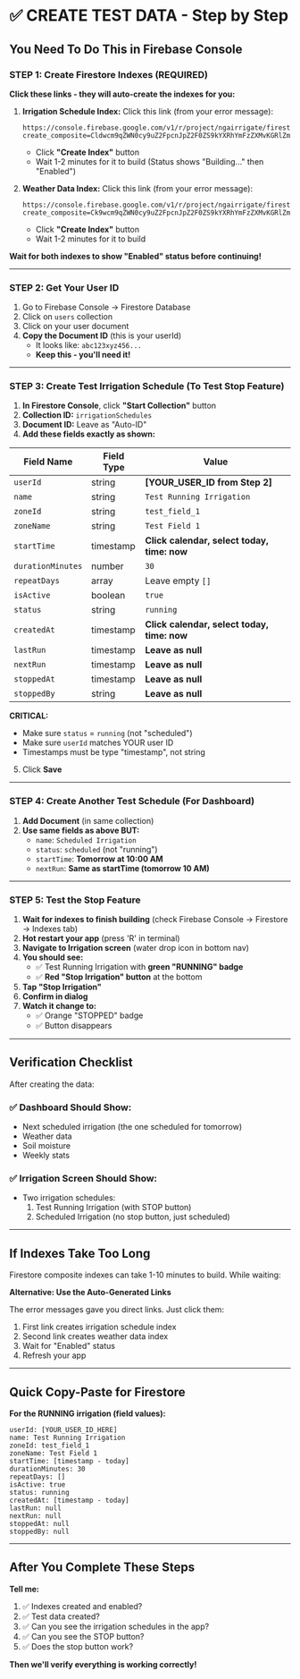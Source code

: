 # ✅ CREATE TEST DATA - Step by Step

## You Need To Do This in Firebase Console

### STEP 1: Create Firestore Indexes (REQUIRED)

**Click these links - they will auto-create the indexes for you:**

1. **Irrigation Schedule Index:**
   Click this link (from your error message):
   ```
   https://console.firebase.google.com/v1/r/project/ngairrigate/firestore/indexes?create_composite=Cldwcm9qZWN0cy9uZ2FpcnJpZ2F0ZS9kYXRhYmFzZXMvKGRlZmF1bHQpL2NvbGxlY3Rpb25Hcm91cHMvaXJyaWdhdGlvblNjaGVkdWxlcy9pbmRleGVzL18QARoMCghpc0FjdGl2ZRABGgoKBnVzZXJJZBABGgsKB25leHRSdW4QARoMCghfX25hbWVfXxAB
   ```
   - Click **"Create Index"** button
   - Wait 1-2 minutes for it to build (Status shows "Building..." then "Enabled")

2. **Weather Data Index:**
   Click this link (from your error message):
   ```
   https://console.firebase.google.com/v1/r/project/ngairrigate/firestore/indexes?create_composite=Ck9wcm9qZWN0cy9uZ2FpcnJpZ2F0ZS9kYXRhYmFzZXMvKGRlZmF1bHQpL2NvbGxlY3Rpb25Hcm91cHMvd2VhdGhlckRhdGEvaW5kZXhlcy9fEAEaCgoGdXNlcklkEAEaDQoJdGltZXN0YW1wEAEaDAoIX19uYW1lX18QAQ
   ```
   - Click **"Create Index"** button
   - Wait 1-2 minutes for it to build

**Wait for both indexes to show "Enabled" status before continuing!**

---

### STEP 2: Get Your User ID

1. Go to Firebase Console → Firestore Database
2. Click on `users` collection
3. Click on your user document
4. **Copy the Document ID** (this is your userId)
   - It looks like: `abc123xyz456...`
   - **Keep this - you'll need it!**

---

### STEP 3: Create Test Irrigation Schedule (To Test Stop Feature)

1. **In Firestore Console**, click **"Start Collection"** button
2. **Collection ID:** `irrigationSchedules`
3. **Document ID:** Leave as "Auto-ID"
4. **Add these fields exactly as shown:**

| Field Name | Field Type | Value |
|------------|-----------|-------|
| `userId` | string | **[YOUR_USER_ID from Step 2]** |
| `name` | string | `Test Running Irrigation` |
| `zoneId` | string | `test_field_1` |
| `zoneName` | string | `Test Field 1` |
| `startTime` | timestamp | **Click calendar, select today, time: now** |
| `durationMinutes` | number | `30` |
| `repeatDays` | array | Leave empty `[]` |
| `isActive` | boolean | `true` |
| `status` | string | `running` |
| `createdAt` | timestamp | **Click calendar, select today, time: now** |
| `lastRun` | timestamp | **Leave as null** |
| `nextRun` | timestamp | **Leave as null** |
| `stoppedAt` | timestamp | **Leave as null** |
| `stoppedBy` | string | **Leave as null** |

**CRITICAL:** 
- Make sure `status` = `running` (not "scheduled")
- Make sure `userId` matches YOUR user ID
- Timestamps must be type "timestamp", not string

5. Click **Save**

---

### STEP 4: Create Another Test Schedule (For Dashboard)

1. **Add Document** (in same collection)
2. **Use same fields as above BUT:**
   - `name`: `Scheduled Irrigation`
   - `status`: `scheduled` (not "running")
   - `startTime`: **Tomorrow at 10:00 AM**
   - `nextRun`: **Same as startTime (tomorrow 10 AM)**

---

### STEP 5: Test the Stop Feature

1. **Wait for indexes to finish building** (check Firebase Console → Firestore → Indexes tab)
2. **Hot restart your app** (press 'R' in terminal)
3. **Navigate to Irrigation screen** (water drop icon in bottom nav)
4. **You should see:**
   - ✅ Test Running Irrigation with **green "RUNNING" badge**
   - ✅ **Red "Stop Irrigation" button** at the bottom
5. **Tap "Stop Irrigation"**
6. **Confirm in dialog**
7. **Watch it change to:**
   - ✅ Orange "STOPPED" badge
   - ✅ Button disappears

---

## Verification Checklist

After creating the data:

### ✅ Dashboard Should Show:
- Next scheduled irrigation (the one scheduled for tomorrow)
- Weather data
- Soil moisture
- Weekly stats

### ✅ Irrigation Screen Should Show:
- Two irrigation schedules:
  1. Test Running Irrigation (with STOP button)
  2. Scheduled Irrigation (no stop button, just scheduled)

---

## If Indexes Take Too Long

Firestore composite indexes can take 1-10 minutes to build. While waiting:

**Alternative: Use the Auto-Generated Links**

The error messages gave you direct links. Just click them:
1. First link creates irrigation schedule index
2. Second link creates weather data index
3. Wait for "Enabled" status
4. Refresh your app

---

## Quick Copy-Paste for Firestore

**For the RUNNING irrigation (field values):**
```
userId: [YOUR_USER_ID_HERE]
name: Test Running Irrigation
zoneId: test_field_1
zoneName: Test Field 1
startTime: [timestamp - today]
durationMinutes: 30
repeatDays: []
isActive: true
status: running
createdAt: [timestamp - today]
lastRun: null
nextRun: null
stoppedAt: null
stoppedBy: null
```

---

## After You Complete These Steps

**Tell me:**
1. ✅ Indexes created and enabled?
2. ✅ Test data created?
3. ✅ Can you see the irrigation schedules in the app?
4. ✅ Can you see the STOP button?
5. ✅ Does the stop button work?

**Then we'll verify everything is working correctly!**

